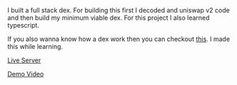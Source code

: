 I built a full stack dex. For building this first I decoded and uniswap v2 code and then build my minimum viable dex. For this project I also learned typescript.

If you also wanna know how a dex work then you can checkout [this](https://github.com/harendra-shakya/uniswap-unwrapped). I made this while learning.

[Live Server](https://dex-pink-two.vercel.app/)

[Demo Video](https://www.linkedin.com/posts/harendra-shakya_web3-blockchain-cryptocurrency-activity-6965650666065199104-Hgq4?utm_source=linkedin_share&utm_medium=member_desktop_web)
